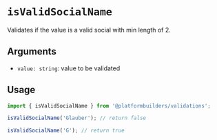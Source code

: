 # `isValidSocialName`

Validates if the value is a valid social with min length of 2.

## Arguments

- `value: string`: value to be validated

## Usage

```jsx
import { isValidSocialName } from '@platformbuilders/validations';

isValidSocialName('Glauber'); // return false

isValidSocialName('G'); // return true
```
